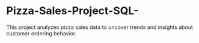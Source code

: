 # Pizza-Sales-Project-SQL-
This project analyzes pizza sales data to uncover trends and insights about customer ordering behavior.
